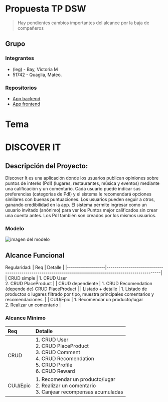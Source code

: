 # Propuesta TP DSW
> Hay pendientes cambios importantes del alcance por la baja de compañeros

## Grupo

### Integrantes
- (leg) - Bay, Victoria M
- 51742 - Quaglia, Mateo.

### Repositorios
- [App backend](https://github.com/Enderking81/backendDiscoverIt)
- [App frontend](https://github.com/Enderking81/frontendDiscoverIt)

# Tema
# DISCOVER IT

## Descripción del Proyecto:

Discover It es una aplicación donde los usuarios publican opiniones sobre puntos de interés (PdI) (lugares, restaurantes, música y eventos) mediante una calificación y un comentario. Cada usuario puede indicar sus preferencias (categorías de PdI) y el sistema le recomendará opciones similares con buenas puntuaciones. Los usuarios pueden seguir a otros, ganando credibilidad en la app. El sistema permite ingresar como un usuario invitado (anónimo) para ver los Puntos mejor calificados sin crear una cuenta antes. Los PdI también son creados por los mismos usuarios.

### Modelo
![imagen del modelo](Esquema_DCD_TP_DSW.jpg)


## Alcance Funcional 

Regularidad:
| Req               | Detalle                                                                                                 |
|-------------------|---------------------------------------------------------------------------------------------------------|
| CRUD simple       | 1. CRUD User <br> 2. CRUD PlaceProduct                                                                       |
| CRUD dependiente  | 1. CRUD Recomendation {depende de} CRUD PlaceProduct                                                    |
| Listado + detalle | 1. Listado de productos o lugares filtrado por tipo, muestra principales comentarios y recomendaciones. |
| CUU/Epic          | 1. Recomendar un producto/lugar <br> 2. Realizar un comentario                                               |  

### Alcance Mínimo

| Req      | Detalle  |
|:-|:-|
| CRUD     | 1. CRUD User<br> 2. CRUD PlaceProduct <br>3. CRUD Comment <br>4. CRUD Recomendation <br>5. CRUD Profile<br> 6. CRUD Reward |
| CUU/Epic | 1. Recomendar un producto/lugar <br>2. Realizar un comentario <br>3. Canjear recompensas acumuladas |
